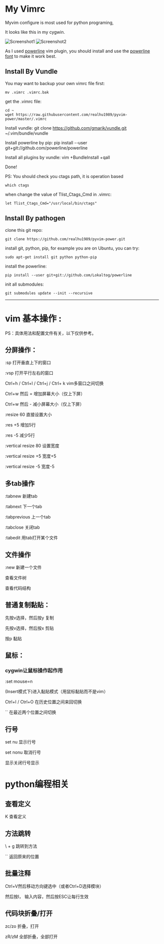 # My Vimrc 
Myvim configure is most used for python programing, 

It looks like this in my cygwin.

![Screenshot1](https://raw.githubusercontent.com/realhu1989/pyvim-power/master/pymode-power-1.png)
![Screenshot2](https://raw.githubusercontent.com/realhu1989/pyvim-power/master/pymode-power-2.png)

As I used [powerline](https://github.com/powerline/powerline) vim plugin, you should install and use the [powerline font](https://github.com/powerline/fonts) to make it work best.


## Install By Vundle

You may want to backup your own vimrc file first:

    mv .vimrc .vimrc.bak

get the .vimrc file:

    cd ~
    wget https://raw.githubusercontent.com/realhu1989/pyvim-power/master/.vimrc

Install vundle:
    git clone https://github.com/gmarik/vundle.git ~/.vim/bundle/vundle

Install powerline by pip:
    pip install --user git+git://github.com/powerline/powerline

Install all plugins by vundle:
    vim +BundleInstall +qall

Done!


PS: You should check you ctags path, it is operation based

    which ctags

when change the value of Tlist_Ctags_Cmd in .vimrc:

    let Tlist_Ctags_Cmd="/usr/local/bin/ctags"

## Install By pathogen 

clone this git repo:
    
    git clone https://github.com/realhu1989/pyvim-power.git

install git, python, pip, for example you are on Ubuntu, you can try:

    sudo apt-get install git python python-pip

install the powerline:

    pip install --user git+git://github.com/Lokaltog/powerline

init all submodules:

    git submodules update --init --recursive


------


# vim 基本操作 :  

PS：具体用法和配置文件有关，以下仅供参考。

## 分屏操作：

:sp         打开垂直上下的窗口

:vsp        打开平行左右的窗口

Ctrl+h / Ctrl+l / Ctrl+j / Ctrl+ k
            vim多窗口之间切换  

Ctrl+w 然后 =  增加屏幕大小（仅上下屏）

Ctrl+w 然后 -  减小屏幕大小（仅上下屏）

:resize 60     直接设置大小

:res +5        增加5行

:res -5        减少5行

:vertical resize 80    设置宽度

:vertical resize +5    宽度+5

:vertical resize -5    宽度-5

## 多tab操作

:tabnew 新建tab

:tabnext 下一个tab

:tabprevious 上一个tab

:tabclose 关闭tab

:tabedit 用tab打开某个文件


## 文件操作
:new <filename>
            新建一个文件

<F3>        查看文件树

<F7>          查看代码结构

## 普通复制黏贴：
先按v选择，然后按y  复制

先按v选择，然后按x  剪贴

按p                 黏贴

## 鼠标：

### cygwin让鼠标操作起作用
:set mouse=n

<F5>  (Insert模式下)进入黏贴模式（用鼠标黏贴而不是vim）

Ctrl+I / Ctrl+O 
            在历史位置之间来回切换

``          在最近两个位置之间切换

## 行号

set nu      显示行号

set nonu    取消行号

<F12>       显示关闭行号显示

# python编程相关

## 查看定义
K           查看定义

## 方法跳转

\ + g       跳转到方法

``          返回原来的位置

## 批量注释

Ctrl+V然后移动方向键选中（或者Ctrl+D选择模块）

然后按I， 输入内容，然后按ESC让每行生效

## 代码块折叠/打开

zc/zo  折叠，打开

zR/zM  全部折叠，全部打开


